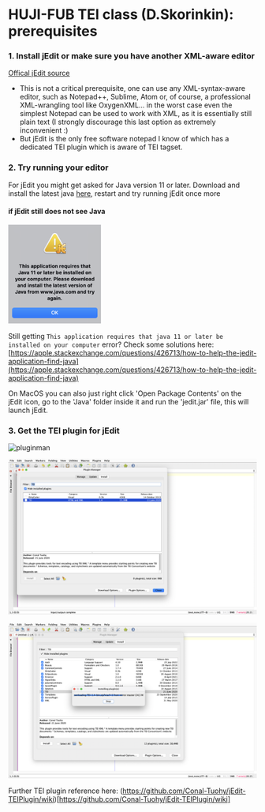 # HUJI-FUB TEI class (D.Skorinkin): prerequisites


### 1. Install jEdit or make sure you have another XML-aware editor

[Offical jEdit source](http://www.jedit.org/index.php?page=download) 

* This is not a critical prerequisite, one can use any XML-syntax-aware editor, such as Notepad++, Sublime, Atom or, of course, a professional XML-wrangling tool like OxygenXML... in the worst case even the simplest Notepad can be used to work with XML, as it is essentially still plain text (I strongly discourage this last option as extremely inconvenient :) 
* But jEdit is the only free software notepad I know of which has a dedicated TEI plugin which is aware of TEI tagset. 

### 2. Try running your editor 

For jEdit you might get asked for Java version 11 or later. Download and install the latest java [here](https://www.oracle.com/java/technologies/downloads/), restart and try running jEdit once more


#### if jEdit still does not see Java

<img src="pics/java11issue.png" height="200">

Still getting `This application requires that java 11 or later be installed on your computer` error? Check some solutions here: [https://apple.stackexchange.com/questions/426713/how-to-help-the-jedit-application-find-java](https://apple.stackexchange.com/questions/426713/how-to-help-the-jedit-application-find-java)

On MacOS you can also just right click 'Open Package Contents' on the jEdit icon, go to the 'Java' folder inside it and run the 'jedit.jar' file, this will launch jEdit.

### 3. Get the TEI plugin for jEdit

<img width="1920" alt="pluginman" src="https://user-images.githubusercontent.com/19728469/220324486-a35d50b8-bc51-46ab-b1d1-daa274f8a773.png">


![pics/teiplugin1.png](pics/teiplugin1.png)


![pics/teiplugin3.png](pics/teiplugin3.png)

Further TEI plugin reference here: (https://github.com/Conal-Tuohy/jEdit-TEIPlugin/wiki)[https://github.com/Conal-Tuohy/jEdit-TEIPlugin/wiki]
